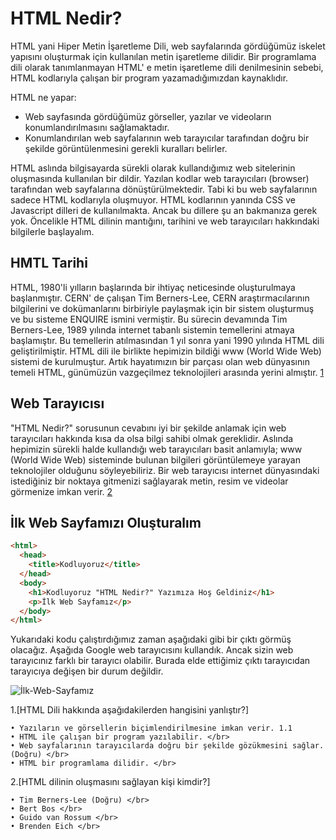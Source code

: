 # HTML Nedir?

HTML yani Hiper Metin İşaretleme Dili, web sayfalarında gördüğümüz iskelet yapısını oluşturmak için kullanılan metin işaretleme dilidir. Bir programlama dili olarak tanımlanmayan HTML' e metin işaretleme dili denilmesinin sebebi, HTML kodlarıyla çalışan bir program yazamadığımızdan kaynaklıdır.

HTML ne yapar:

- Web sayfasında gördüğümüz görseller, yazılar ve videoların konumlandırılmasını sağlamaktadır. 
- Konumlandırılan web sayfalarının web tarayıcılar tarafından doğru bir şekilde görüntülenmesini gerekli kuralları belirler.

HTML aslında bilgisayarda sürekli olarak kullandığımız web sitelerinin oluşmasında kullanılan bir dildir. Yazılan kodlar web tarayıcıları (browser) tarafından web sayfalarına dönüştürülmektedir. Tabi ki bu web sayfalarının sadece HTML kodlarıyla oluşmuyor. HTML kodlarının yanında CSS ve Javascript dilleri de kullanılmakta. Ancak bu dillere şu an bakmanıza gerek yok. Öncelikle HTML dilinin mantığını, tarihini ve web tarayıcıları hakkındaki bilgilerle başlayalım. 

## HMTL Tarihi

HTML, 1980'li yılların başlarında bir ihtiyaç neticesinde oluşturulmaya başlanmıştır. CERN' de çalışan Tim Berners-Lee, CERN araştırmacılarının bilgilerini ve dokümanlarını birbiriyle paylaşmak için bir sistem oluşturmuş ve bu sisteme ENQUIRE ismini vermiştir. Bu sürecin devamında Tim Berners-Lee, 1989 yılında internet tabanlı sistemin temellerini atmaya başlamıştır. Bu temellerin atılmasından 1 yıl sonra yani 1990 yılında HTML dili geliştirilmiştir. HTML dili ile birlikte hepimizin bildiği www (World Wide Web) sistemi de kurulmuştur. Artık hayatımızın bir parçası olan web dünyasının temeli HTML, günümüzün vazgeçilmez teknolojileri arasında yerini almıştır. [1](https://tr.wikipedia.org/wiki/HTML)

## Web Tarayıcısı 

"HTML Nedir?" sorusunun cevabını iyi bir şekilde anlamak için web tarayıcıları hakkında kısa da olsa bilgi sahibi olmak gereklidir. Aslında hepimizin sürekli halde kullandığı web tarayıcıları basit anlamıyla; www (World Wide Web) sisteminde bulunan bilgileri görüntülemeye yarayan teknolojiler olduğunu söyleyebiliriz. Bir web tarayıcısı internet dünyasındaki istediğiniz bir noktaya gitmenizi sağlayarak metin, resim ve videolar görmenize imkan verir. [2](https://tr.wikipedia.org/wiki/Web_taray%C4%B1c%C4%B1s%C4%B1)

## İlk Web Sayfamızı Oluşturalım

```html
<html>
  <head>
    <title>Kodluyoruz</title>
  </head>
  <body>
    <h1>Kodluyoruz "HTML Nedir?" Yazımıza Hoş Geldiniz</h1>
    <p>İlk Web Sayfamız</p>
  </body>
</html>
```

Yukarıdaki kodu çalıştırdığımız zaman aşağıdaki gibi bir çıktı görmüş olacağız. Aşağıda Google web tarayıcısını kullandık. Ancak sizin web tarayıcınız farklı bir tarayıcı olabilir. Burada elde ettiğimiz çıktı tarayıcıdan tarayıcıya değişen bir durum değildir. 

![İlk-Web-Sayfamız](https://user-images.githubusercontent.com/45859293/104202278-c3d12780-543b-11eb-9ed1-a638d880b5d1.png)

   1.[HTML Dili hakkında aşağıdakilerden hangisini yanlıştır?] </br>
   
    • Yazıların ve görsellerin biçimlendirilmesine imkan verir. 1.1
    • HTML ile çalışan bir program yazılabilir. </br>
    • Web sayfalarının tarayıcılarda doğru bir şekilde gözükmesini sağlar. (Doğru) </br>
    • HTML bir programlama dilidir. </br>
   2.[HTML dilinin oluşmasını sağlayan kişi kimdir?] </br>
   
    • Tim Berners-Lee (Doğru) </br>
    • Bert Bos </br>
    • Guido van Rossum </br>
    • Brenden Eich </br>
   
